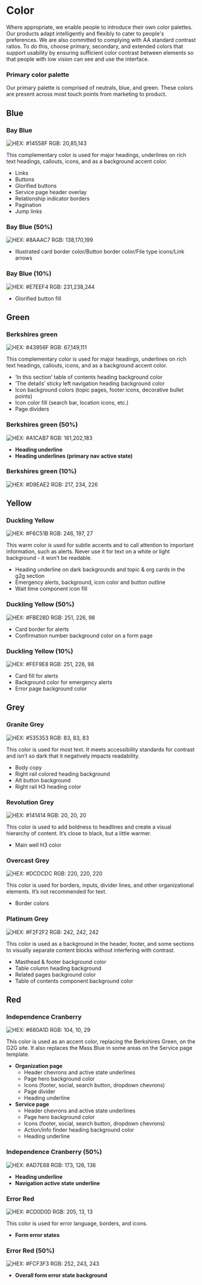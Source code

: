# Color

Where appropriate, we enable people to introduce their own color palettes. Our products adapt intelligently and flexibly to cater to people's preferences. We are also committed to complying with AA standard contrast ratios. To do this, choose primary, secondary, and extended colors that support usability by ensuring sufficient color contrast between elements so that people with low vision can see and use the interface.

### Primary color palette

Our primary palette is comprised of neutrals, blue, and green. These colors are present across most touch points from marketing to product. 

## Blue

### Bay Blue

![HEX:  \#14558F  RGB:  20,85,143](../.gitbook/assets/color_bay-blue_long%20%281%29.png)

This complementary color is used for major headings, underlines on rich text headings, callouts, icons, and as a background accent color.

* Links
* Buttons
* Glorified buttons
* Service page header overlay
* Relationship indicator borders
* Pagination
* Jump links

### Bay Blue \(50%\)

![HEX:  \#8AAAC7  RGB:  138,170,199](../.gitbook/assets/color_bay-blue_50_long.png)

* Illustrated card border color/Button border color/File type icons/Link arrows

### Bay Blue \(10%\)

![HEX:  \#E7EEF4  RGB:  231,238,244](../.gitbook/assets/color_bay-blue_10_long.png)

* Glorified button fill

## Green

### Berkshires green

![HEX:  \#43956F  RGB:  67,149,111](../.gitbook/assets/color_berkshires-green_long.png)

This complementary color is used for major headings, underlines on rich text headings, callouts, icons, and as a background accent color.

* ‘In this section’ table of contents heading background color
* ‘The details’ sticky left navigation heading background color
* Icon background colors \(topic pages, footer icons, decorative bullet points\)
* Icon color fill \(search bar, location icons, etc.\)
* Page dividers

### Berkshires green \(50%\)

![HEX:  \#A1CAB7  RGB:  161,202,183](../.gitbook/assets/color_berkshires-green_50_long.png)

* **Heading underline**
* **Heading underlines \(primary nav active state\)**

### Berkshires green \(10%\)

![HEX:  \#D9EAE2  RGB:  217, 234, 226](../.gitbook/assets/color_berkshires-green_10_long.png)

## Yellow

### Duckling Yellow

![HEX:  \#F6C51B  RGB:  246, 197, 27](../.gitbook/assets/color_duckling-yellow_long.png)

This warm color is used for subtle accents and to call attention to important information, such as alerts. Never use it for text on a white or light background - it won’t be readable.

* Heading underline on dark backgrounds and topic & org cards in the g2g section
* Emergency alerts, background, icon color and button outline
* Wait time component icon fill

### Duckling Yellow \(50%\)

![HEX:  \#FBE28D  RGB:  251, 226, 98](../.gitbook/assets/color_duckling-yellow_50_long.png)

* Card border for alerts
* Confirmation number background color on a form page

### Duckling Yellow \(10%\)

![HEX:  \#FEF9E8  RGB:  251, 226, 98](../.gitbook/assets/color_duckling-yellow_10_long.png)

* Card fill for alerts
* Background color for emergency alerts
* Error page background color

## Grey

### Granite Grey

![HEX:  \#535353  RGB:  83, 83, 83](../.gitbook/assets/color_granite-grey_long%20%281%29.png)

This color is used for most text. It meets accessibility standards for contrast and isn’t so dark that it negatively impacts readability.  


* Body copy
* Right rail colored heading background
* Alt button background
* Right rail H3 heading color

### Revolution Grey

![HEX:  \#141414  RGB:  20, 20, 20](../.gitbook/assets/color_revolution-grey_long.png)

This color is used to add boldness to headlines and create a visual hierarchy of content. It’s close to black, but a little warmer.

* Main well H3 color

### Overcast Grey

![HEX:  \#DCDCDC  RGB:  220, 220, 220](../.gitbook/assets/color_overcast-grey_long.png)

This color is used for borders, inputs, divider lines, and other organizational elements. It’s not recommended for text.

* Border colors

### Platinum Grey

![HEX:  \#F2F2F2  RGB:  242, 242, 242](../.gitbook/assets/color_platinum-grey_long.png)

This color is used as a background in the header, footer, and some sections to visually separate content blocks without interfering with contrast.

* Masthead & footer background color
* Table column heading background
* Related pages background color
* Table of contents component background color

## Red 

### Independence Cranberry

![HEX:  \#680A1D  RGB:  104, 10, 29](../.gitbook/assets/color_independence-cranberry_long.png)

This color is used as an accent color, replacing the Berkshires Green, on the G2G site. It also replaces the Mass Blue in some areas on the Service page template.

* **Organization page**
  * Header chevrons and active state underlines
  * Page hero background color
  * Icons \(footer, social, search button, dropdown chevrons\)
  * Page divider
  * Heading underline 
* **Service page**
  * Header chevrons and active state underlines
  * Page hero background color
  * Icons  \(footer, social, search button, dropdown chevrons\)
  * Action/info finder heading background color
  * Heading underline

### Independence Cranberry \(50%\)

![HEX:  \#AD7E88  RGB:  173, 126, 136](../.gitbook/assets/color_independence-cranberry_50_long.png)

* **Heading underline**
* **Navigation active state underline**

### Error Red

![HEX:  \#CD0D0D  RGB:  205, 13, 13](../.gitbook/assets/color_error-red_long.png)

This color is used for error language, borders, and icons.   

* **Form error states**

### Error Red \(50%\)

![HEX:  \#FCF3F3  RGB:  252, 243, 243](../.gitbook/assets/color_error-red_50_long.png)

* **Overall form error state background**

##  

